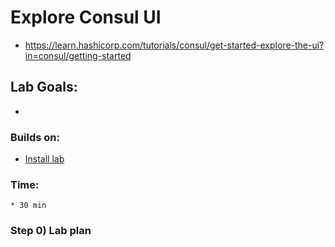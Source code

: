 # Explore Consul UI

* https://learn.hashicorp.com/tutorials/consul/get-started-explore-the-ui?in=consul/getting-started

## Lab Goals:

* 

### Builds on:
* [Install lab](../lab01)

### Time:
    * 30 min

### Step 0) Lab plan

